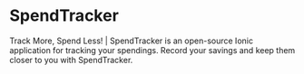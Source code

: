 # SpendTracker
Track More, Spend Less! | SpendTracker is an open-source Ionic application for tracking your spendings. Record your savings and keep them closer to you with SpendTracker.
